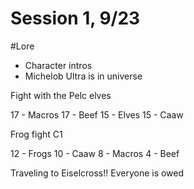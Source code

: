 # Session 1, 9/23
#Lore
- Character intros
- Michelob Ultra is in universe

Fight with the Pelc elves

17 - Macros
17 - Beef
15 - Elves
15 - Caaw

Frog fight C1

12 - Frogs
10 - Caaw
8 - Macros
4 - Beef

Traveling to Eiselcross!!
Everyone is owed 